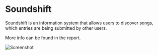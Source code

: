 # Soundshift

Soundshift is an information system that allows users to discover songs, which entries are being submitted by other users.

More info can be found in the report.

![Screenshot](Screenshot%202024-03-21%20at%2004.25.50.png)

